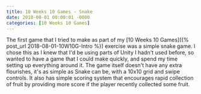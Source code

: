 ```yaml
---
title: 10 Weeks 10 Games - Snake
date: 2018-08-01 00:00:01 -0000
categories: [10 Weeks 10 Games]
---
```

The first game that I tried to make as part of my [10 Weeks 10 Games]({% post_url  2018-08-01-10W10G-Intro %}) exercise was a simple snake game. I chose this as I knew that I'd be using parts of Unity I hadn't used before, so wanted to have a game that I could make quickly, and spend my time setting up everything around it.
The game itself doesn't have any extra flourishes, it's as simple as Snake can be, with a 10x10 grid and swipe controls. It also has simple scoring system that encourages rapid collection of fruit by providing more score if the player recently collected some fruit.